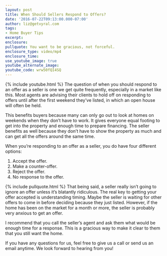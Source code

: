 ```yaml
---
layout: post
title: When Should Sellers Respond to Offers?
date: '2016-07-22T09:13:00.000-07:00'
author: liz@getvyral.com
tags:
- Home Buyer Tips
excerpt:
enclosure:
pullquote: You want to be gracious, not forceful.
enclosure_type: video/mp4
enclosure_time:
use_youtube_image: true
youtube_alternate_image:
youtube_code: wrw50fQI4SQ
---
```

{% include youtube.html %}
The question of when you should respond to an offer as a seller is one we get quite frequently, especially in a market like this. Most agents are advising their clients to hold off on responding to offers until after the first weekend they’ve listed, in which an open house will often be held.

This benefits buyers because many can only go out to look at homes on weekends when they don’t have to work. It gives everyone equal footing to get into the property and enough time to prepare financing. The seller benefits as well because they don’t have to show the property as much and can get all the offers around the same time.

When you’re responding to an offer as a seller, you do have four different options:

1. Accept the offer.
2. Make a counter-offer.
3. Reject the offer.
4. No response to the offer.

{% include pullquote.html %}
 That being said, a seller really isn’t going to ignore an offer unless it’s blatantly ridiculous. The real key to getting your offer accepted is understanding timing. Maybe the seller is waiting for other offers to come in before deciding because they just listed. However, if the home has been on the market for a month or more, the seller is probably very anxious to get an offer.

I recommend that you call the seller’s agent and ask them what would be enough time for a response. This is a gracious way to make it clear to them that you still want the home.

If you have any questions for us, feel free to give us a call or send us an email anytime. We look forward to hearing from you!
